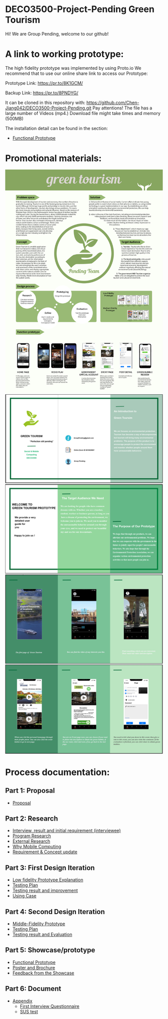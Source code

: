 # DECO3500-Project-Pending Green Tourism

Hi! We are Group Pending, welcome to our github!

# A link to working prototype:
The high fidelity prototype was implemented by using Proto.io
We recommend that to use our online share link to access our Prototype:

Prototype Link:
https://pr.to/8K1GCM/

Backup Link:
https://pr.to/8PNDYG/

It can be cloned in this repository with:
https://github.com/Chen-Jiang042/DECO3500-Project-Pending.git
Pay attentions! The file has a large number of Videos (mp4.) Download file might take times and memory (500MB)

The installation detail can be found in the section:
* [Functional Prototype](https://github.com/Chen-Jiang042/DECO3500-Project-Pending/wiki/Functional-Prototype)


# Promotional materials:
![1](https://github.com/Chen-Jiang042/DECO3500-Project-Pending/blob/master/images/poster.png)
![2](https://github.com/Chen-Jiang042/DECO3500-Project-Pending/blob/master/images/p1.png)
![3](https://github.com/Chen-Jiang042/DECO3500-Project-Pending/blob/master/images/p2.png)
![4](https://github.com/Chen-Jiang042/DECO3500-Project-Pending/blob/master/images/p3.jpg)
![5](https://github.com/Chen-Jiang042/DECO3500-Project-Pending/blob/master/images/p4.jpg)

# Process documentation:
## Part 1: Proposal

* [Proposal](https://github.com/Chen-Jiang042/DECO3500-Project-Pending/wiki/Part-1:-Proposal)

## Part 2: Research

* [Interview, result and initial requirement (interviewee)](https://github.com/Chen-Jiang042/DECO3500-Project-Pending/wiki/Interview,-result-and-initial-requirement)
* [Program Research ](https://github.com/Chen-Jiang042/DECO3500-Project-Pending/wiki/Program-Research)
* [External Research](https://github.com/Chen-Jiang042/DECO3500-Project-Pending/wiki/Eternal-Research)
* [Why Mobile Computing](https://github.com/Chen-Jiang042/DECO3500-Project-Pending/wiki/Why-Mobile-Computing)
* [Requirement & Concept update](https://github.com/Chen-Jiang042/DECO3500-Project-Pending/wiki/Requirement-&-Concept-urdate)


## Part 3: First Design Iteration

* [Low fidelity Prototype Explanation](https://github.com/Chen-Jiang042/DECO3500-Project-Pending/wiki/Low-fidelity-Prototype-Explanation)
* [Testing Plan](https://github.com/Chen-Jiang042/DECO3500-Project-Pending/wiki/Testing-Plan1)
* [Testing result and improvement](https://github.com/Chen-Jiang042/DECO3500-Project-Pending/wiki/Testing-result-and-improvement)
* [Using Case](https://github.com/Chen-Jiang042/DECO3500-Project-Pending/wiki/Using-Case)

## Part 4: Second Design Iteration

* [Middle-Fidelity Prototype](https://github.com/Chen-Jiang042/DECO3500-Project-Pending/wiki/Middle-Fidelity-Prototype)
* [Testing Plan](https://github.com/Chen-Jiang042/DECO3500-Project-Pending/wiki/Testing-Plan2)
* [Testing result and Evaluation](https://github.com/Chen-Jiang042/DECO3500-Project-Pending/wiki/Testing-result-and-Evaluation)

## Part 5: Showcase/prototype
* [Functional Prototype](https://github.com/Chen-Jiang042/DECO3500-Project-Pending/wiki/Functional-Prototype)
* [Poster and Brochure](https://github.com/Chen-Jiang042/DECO3500-Project-Pending/wiki/Poster-and-Brochure)
* [Feedback from the Showcase](https://github.com/Chen-Jiang042/DECO3500-Project-Pending/wiki/Feedback-from-the-Showcase)


## Part 6: Document
* [Appendix](https://github.com/Chen-Jiang042/DECO3500-Project-Pending/wiki/Appendix)
   * [First Interview Questionnaire](https://github.com/Chen-Jiang042/DECO3500-Project-Pending/wiki/First-Interview-Questionnaire)
   * [SUS test](https://github.com/Chen-Jiang042/DECO3500-Project-Pending/wiki/SUS-test)

